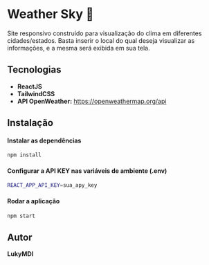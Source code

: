 # Weather Sky 📌

Site responsivo construído para visualização do clima em diferentes cidades/estados. Basta inserir o local do qual deseja visualizar as informações, e a mesma será exibida em sua tela.

## Tecnologias

-   **ReactJS**
-   **TailwindCSS**
-   **API OpenWeather:** https://openweathermap.org/api

## Instalação

#### Instalar as dependências
```bash
npm install
```
#### Configurar a API KEY nas variáveis de ambiente (.env)
```bash
REACT_APP_API_KEY=sua_apy_key
```
#### Rodar a aplicação
```bash
npm start
```

## Autor

**LukyMDI**
